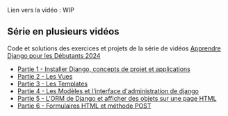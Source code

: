Lien vers la vidéo : WIP

## Série en plusieurs vidéos

Code et solutions des exercices et projets de la série de vidéos [Apprendre Django pour les Débutants 2024](https://www.youtube.com/playlist?list=PLeXyx0kOyiXu_ju_10w9qDzqSDXYpqXDr)

- [Partie 1 - Installer Django, concepts de projet et applications](https://github.com/commentcoder/apprendre-django-debutants-2024/tree/partie_1_introduction)
- [Partie 2 - Les Vues](https://github.com/commentcoder/apprendre-django-debutants-2024/tree/partie_2_templates)
- [Partie 3 - Les Templates](https://github.com/commentcoder/apprendre-django-debutants-2024/tree/partie_3_static)
- [Partie 4 - Les Modèles et l'interface d'administration de django](https://github.com/commentcoder/apprendre-django-debutants-2024/tree/partie_4_models)
- [Partie 5 - L'ORM de Django et afficher des objets sur une page HTML](https://github.com/commentcoder/apprendre-django-debutants-2024/tree/partie_5_orm)
- [Partie 6 - Formulaires HTML et méthode POST](https://github.com/commentcoder/apprendre-django-debutants-2024/tree/partie_6_post)

